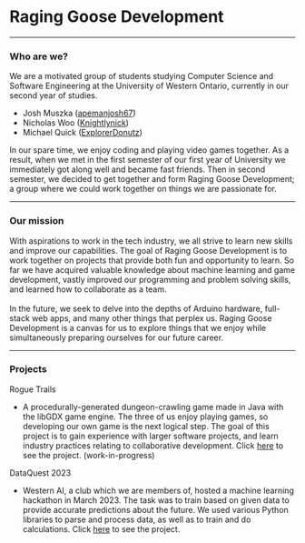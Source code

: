 # Raging Goose Development
<hr>

### Who are we?
We are a motivated group of students studying Computer Science and Software Engineering at the University of Western Ontario, currently in our second year of studies.

- Josh Muszka (<a href="https://github.com/apemanjosh67">apemanjosh67</a>)
- Nicholas Woo (<a href="https://github.com/Knightlynick">Knightlynick</a>)
- Michael Quick (<a href="https://github.com/ExplorerDonutz">ExplorerDonutz</a>)

In our spare time, we enjoy coding and playing video games together. As a result, when we met in the first semester of our first year of University we immediately got along well and became fast friends. Then in second semester, we decided to get together and form Raging Goose Development; a group where we could work together on things we are passionate for.

<hr>

### Our mission
With aspirations to work in the tech industry, we all strive to learn new skills and improve our capabilities. The goal of Raging Goose Development is to work together on projects that provide both fun and opportunity to learn. So far we have acquired valuable knowledge about machine learning and game development, vastly improved our programming and problem solving skills, and learned how to collaborate as a team. <br><br>In the future, we seek to delve into the depths of Arduino hardware, full-stack web apps, and many other things that perplex us. Raging Goose Development is a canvas for us to explore things that we enjoy while simultaneously preparing ourselves for our future career.

<hr>

### Projects
Rogue Trails
- A procedurally-generated dungeon-crawling game made in Java with the libGDX game engine. The three of us enjoy playing games, so developing our own game is the next logical step. The goal of this project is to gain experience with larger software projects, and learn industry practices relating to collaborative development. Click <a href="https://github.com/raginggoosedev/RogueTrails">here</a> to see the project. (work-in-progress)

DataQuest 2023
- Western AI, a club which we are members of, hosted a machine learning hackathon in March 2023. The task was to train based on given data to provide accurate predictions about the future. We used various Python libraries to parse and process data, as well as to train and do calculations. Click <a href="https://github.com/raginggoosedev/DataQuest">here</a> to see the project.
